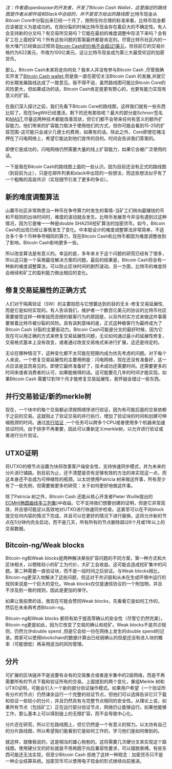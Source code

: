 *注：作者是openbazaar的开发者，开发了Bitcoin Cash Wallet，这里描述的路线图是作者从邮件组和Slack中总结的，并不是官方给出的路线图*
比特币现金从*Bitcoin Core*中分裂出来已经一个月了，按照任何合理的标准来看，比特币现金都应该被定义为是成功的。在刚分裂的时候比特币现金存在着巨大的不确定性。有人会支持新的分叉吗？有交易所交易吗？它能在最初的难度调整中存活下来吗？会有矿工在上面挖矿吗？所有这些问题的答案最终都是肯定的。尽管比特币社区内的一些大嗓门已经做出过预测:[Bitcoin Cash的价格不会超过1美元](https://youtu.be/QrvFD3CuOeU?t=488)，但目前它的交易价格约为622美元，市值为100亿美元，这让比特币现金成为第三大最受欢迎的加密货币。

那么，Bitcoin Cash未来将走向何处？我本人并没有参与Bitcoin Cash ,尽管我确实开发了[Bitcoin Cash wallet](https://github.com/cpacia/BitcoinCash-Wallet),但是我一直在密切关注Bitcoin Cash 的发展,并就它的长期发展路线达成了一致意见。我不得不说，虽然路线图可能比Bitcoin Core的风险更大，但如果成功的话，Bitcoin Cash肯定是更有野心的，也更有能力实现有意义的扩容。

在我们深入探讨之前，我们先看下Bitcoin Core的路线图，这样我们就有一些东西比较了。现在SegWit已经激活，剩下的还有那些呢？最大的部分是Schnorr签名和[MAST](https://github.com/bitcoin/bips/blob/master/bip-0114.mediawiki),尽量这两种技术都能改善现状，但它们都不会带来任何有意义的额外扩容能力。他们带来的扩容能力取决于使用他们的方式，但你可能会看到15-25的扩容范围-这可能只会减少几便士的费用，如果有的话。除此之外，Core即使在赌注押在了闪电网络上，希望它能达到他们宣传的目的。时间会告诉我们答案的。

即使它是成功的，闪电网络仍然需要大量的线上扩容能力，如果它会被广泛使用的话。

一下是我在Bitcoin Cash的路线图上面的一些认识。因为目前还没有正式的路线图（到目前为止），只是在邮件列表和slack中出现的一些想法，而这些想法似乎有了一个粗略的高层共识（实现细节引发了更多的争论）。

## 新的难度调整算法

山寨币社区非常熟悉当一种币在争夺算力时发生的事情-当矿工们转向最赚钱的币和不规则的出块时间时，难度的波动就会发生。比特币发展至今并没有遇到过这种情况，因为它是唯一一种是double SHA256挖矿算法的加密货币。如今，Bitcoin Cash的出现已经让事情发生了变化。中本聪设计的难度调整算法非常简单，不适合多个多个币种争夺相同的算力，现在Bitcoin Cash和比特币都因为难度调整收到了影响，Bitcoin Cash影响更多一些。

所以改变算法是有意义的。幸运的是，多年来关于这个问题的研究已经有了很多，所以这只是一个采用最佳解决方案的问题。最后的结果是，Bitcoin Cash将会有一种新的难度调整算法，可以防止区块时间的剧烈波动。另一方面，比特币的难度将会继续和矿工的盈利能力做出相应的变化。

## 修复交易延展性的正确方式
人们对于隔离验证（SW）的主要抱怨与它想要达到的目的无关-修复交易延展性,而是它是如何实现的。有人告诉我们，维护者一个数百亿美元的协议的比特币社区需要接受这样一种笨拙而丑陋的极客行为的原因是，以另外的实方式来做这件事需要冒着比特币被分裂的风险。具有讽刺意味的是，正式这种极客行为最终成为了Bitcoin Cash 分裂的主要驱动力。Bitcoin Cash可能是分叉的最好时候，因为它现在可以用正确的方式来修复交易延展性问题，无论如何通过最小的延展性修复，交易格式基本上没有改变，或者通过改变交易格式来进行扩展，这还是待定的。

无论在哪种情况下，这种变化都不太可能在短期内成为优先考虑的问题。对于每个人来说，一个修复交易延展性的主要用例是：闪电网络，现在还没有准备好，这一点应该是显而易见的。即使它最终准备好了，技术成功还需要时间。还需要更多的时间来或者消费者的认可，如果能做得的话。这可能要花几年的时间才能实现。如果Bitcoin Cash 需要12到18个月才能修复交易延展性，我怀疑会错过一些东西。

## 并行交易验证/新的merkle树

现在，一个块中的每个交易都必须按照顺序进行验证，因为有可能后面的交易依赖于之前的交易。这就阻止了验证交易的并行执行，增加了验证块的时间和创建可伸缩瓶颈的时间。通过[并行验证](https://lists.linuxfoundation.org/pipermail/bitcoin-ml/2017-August/000137.html) ,一个任务可以跨多个CPU或者使用多个机器来加速验证时间。由于排序不再重要，因此可以重新定义merkle树，以允许进行验证或者进行分片验证。

## UTXO证明
将UTXO的根节点设置为块将改善客户端安全性，支持快速同步模式，并为未来的分片进行铺路。到目前为止，还不清楚是否有足够有效的方法的来实现这一点，而这本身还不会成为可伸缩性的瓶颈。以太坊使用Patricia 树来做这件事，所有至少有了一些先例，但需要做更多的研究：关于如何更好地做这件事。

除了Patricia 树之外，Bitcoin Cash 还能从核心开发者Pieter Wuille提出的[ECMH(椭圆曲线多三列集)](https://lists.linuxfoundation.org/pipermail/bitcoin-dev/2017-May/014337.html)中收益。它不支持我们想要创建的证明，但是它非常高效，并且很可能足以高效地对UTXO进行快速同步检查。这甚至可以在不向block提交任何内容的情况下完成，并且可以在更好的情况下进行替换。这将允许新的节点在5分钟内完全启动，而不是几天，所有所有的节点删除超过6个月或1年以上的交易数据。

## Bitcoin-ng/Weak blocks

Bitcoin-ng和Weak blocks是两种解决某些扩容问题的不同方案，第一种方式和大区块相关，以牺牲较小的矿工为代价，大矿工会收益，这可能会造成挖矿集中的问题。第二种需要一直验证块，而不是一段时间之后验证。与Weak blocks相比，Bitcoin-ng更深入地解决了这些问题，但这对于共识层和从未在生成环境中运行的规则来说是一个巨大的变化。Weak blocks仅仅是通信协议的一个附加物，并且不涉及到一致的规则，因此是更加的保守。

如果让我投票的话，我现在可能会赞同Weak blocks，先看看它是如何工作的，然后在未来再考虑Bitcoin-ng。

Bitcoin-ng和Weak blocks 都将有助于提高零确认的安全性（尽管它仍然完美）。Bitcoin-ng更是如此，因为它改变了交易的确认和挖矿。Weak blocks不是共识规则，仍然允许double spend ,但是它会给一份在网络上发生的double spend的记录。商家可以使用blockchain的数据计算出已经弱确认的但是还没有进入块的概率（可能很低）再采用适当的风险管理。

## 分片
可扩展的区块链并不是说要有全有的交易集合或者是半集中的2层网络，而是不再需要所有的节点下载和验证所有的交易。上面提到的两个变化，重组Merkle 树和UTXO证明，可能会引入一个新的部分验证操作模式。如果用户希望（一个验证所有分片的节点）仍然课余运行一个完整的验证节点，但他们可以选择告诉它只下载和验证一些较小的分片，并且仍然具有与完整节点相同的安全性。从理论上说，如果所有节点（包括矿工）正在运行部分验证节点，网络仍让能够运行。如果他能够工作，那么基本上可以得到链上的无限扩容，而不会导致中心化。

分片还在研究，所以它在路线图上，但它仍然是一个有意义的努力。以太坊有自己的分片路线图，所以希望我们能看到它是如何工作的，学习他们是如何做到的。

就这样，就像我说的，这是相当的雄心勃勃的。这将需要几次硬分叉来实现这个路线图，使用硬分叉的好处就是不用再囿于向后兼容性要求，可以摆脱束缚。有些东西可能还无法实现，但至少Bitcoin Cash 拒绝了这样一种观念：加密货币只不是一种企业结算系统。加密货币可以使用电子现金的形式继续向前推进。





